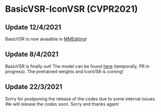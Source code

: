 # BasicVSR-IconVSR (CVPR2021)

## Update 12/4/2021
BasicVSR is now avaialble in [MMEditing](https://github.com/open-mmlab/mmediting/blob/master/mmedit/models/backbones/sr_backbones/basicvsr_net.py)!

## Update 8/4/2021
BasicVSR is finally out! The model can be found [here](https://github.com/open-mmlab/mmediting/pull/245) (temporally, PR in progress). The pretrained weights and IconVSR is coming!

## Update 22/3/2021
Sorry for postponing the release of the codes due to some internal issues. We will release the codes soon. Sorry and thanks again!
